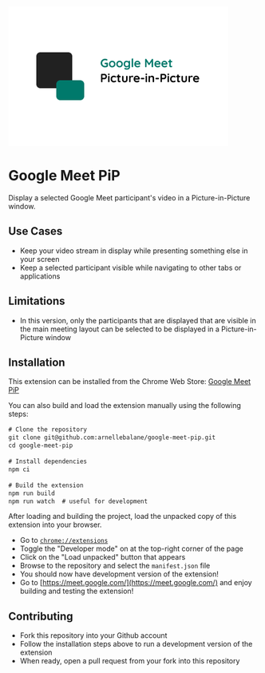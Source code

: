 ![image](assets/small-promo-tile.png)

# Google Meet PiP

Display a selected Google Meet participant's video in a Picture-in-Picture window.

## Use Cases

- Keep your video stream in display while presenting something else in your screen
- Keep a selected participant visible while navigating to other tabs or applications

## Limitations

- In this version, only the participants that are displayed that are visible in the main meeting layout can be selected to be displayed in a Picture-in-Picture window

## Installation

This extension can be installed from the Chrome Web Store: [Google Meet PiP](https://chrome.google.com/webstore/detail/google-meet-pip/ibkkdnfblcekolaagnljieekcaccfpjo)

You can also build and load the extension manually using the following steps:

```
# Clone the repository
git clone git@github.com:arnellebalane/google-meet-pip.git
cd google-meet-pip

# Install dependencies
npm ci

# Build the extension
npm run build
npm run watch  # useful for development
```

After loading and building the project, load the unpacked copy of this extension into your browser.

- Go to [`chrome://extensions`](chrome://extensions)
- Toggle the "Developer mode" on at the top-right corner of the page
- Click on the "Load unpacked" button that appears
- Browse to the repository and select the `manifest.json` file
- You should now have development version of the extension!
- Go to [https://meet.google.com/](https://meet.google.com/) and enjoy building and testing the extension!

## Contributing

- Fork this repository into your Github account
- Follow the installation steps above to run a development version of the extension
- When ready, open a pull request from your fork into this repository
